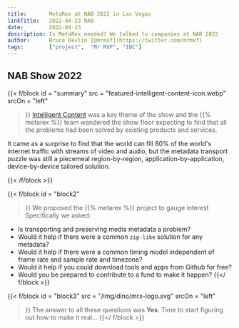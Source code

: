 ```yaml
---
title:       MetaRex at NAB 2022 in Las Vegas
linkTitle:   2022-04-23 NAB
date:        2022-04-23
description: Is MetaRex needed? We talked to companies at NAB 2022
author:      Bruce Devlin [@mrmxf](https://twitter.com/mrmxf)
tags:        ["project",  "Mr MXF", "IBC"]
---
```


## NAB Show 2022

{{< f/block
  id    = "summary"
  src   = "featured-intelligent-content-icon.webp"
  srcOn = "left"
>}}
[Intelligent Content](https://nabshow.com/2022/experience-whats-new/connect/)
was a key theme of the show and the {{% metarex %}} team wandered the show floor
expecting to find that all the problems had been solved by existing products and
services.

It came as a surprise to find that the world can fill 80% of the world's internet
traffic with streams of video and audio, but the metadata transport puzzle was
still a piecemeal region-by-region, application-by-application, device-by-device
tailored solution.

{{< /f/block >}}

{{< f/block
  id    = "block2"
>}}
We proposed the {{% metarex %}} project to gauge interest Specifically we asked:

* Is transporting and preserving media metadata a problem?
* Would it help if there were a common `zip-like` solution for any metadata?
* Would it help if there were a common timing model independent of frame rate and sample rate and timezone?
* Would it help if you could download tools and apps from Github for free?
* Would you be prepared to contribute to a fund to make it happen?
{{</ f/block >}}

{{< f/block
  id    = "block3"
  src   = "/img/dino/mrx-logo.svg"
  srcOn = "left"
>}}
The answer to all these questions was **Yes**. Time to start figuring out how to make it real...
{{</ f/block >}}
